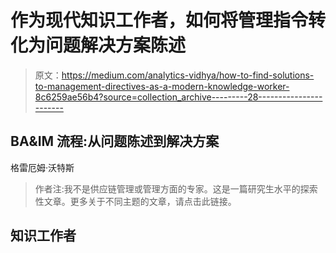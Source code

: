 # 作为现代知识工作者，如何将管理指令转化为问题解决方案陈述

> 原文：<https://medium.com/analytics-vidhya/how-to-find-solutions-to-management-directives-as-a-modern-knowledge-worker-8c6259ae56b4?source=collection_archive---------28----------------------->

## BA&IM 流程:从问题陈述到解决方案

格雷厄姆·沃特斯

> 作者注:我不是供应链管理或管理方面的专家。这是一篇研究生水平的探索性文章。更多关于不同主题的文章，请点击此链接。

## 知识工作者